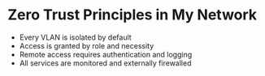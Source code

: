 # Zero Trust Principles in My Network

- Every VLAN is isolated by default
- Access is granted by role and necessity
- Remote access requires authentication and logging
- All services are monitored and externally firewalled

